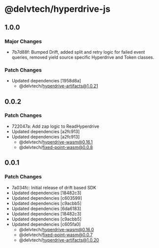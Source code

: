 # @delvtech/hyperdrive-js

## 1.0.0

### Major Changes

- 7b7d88f: Bumped Drift, added split and retry logic for failed event queries, removed yield source specific Hyperdrive and Token classes.

### Patch Changes

- Updated dependencies [1958d8a]
  - @delvtech/hyperdrive-artifacts@1.0.21

## 0.0.2

### Patch Changes

- 722047a: Add zap logic to ReadHyperdrive
- Updated dependencies [a2fc913]
- Updated dependencies [a2fc913]
  - @delvtech/hyperdrive-wasm@0.16.1
  - @delvtech/fixed-point-wasm@0.0.8

## 0.0.1

### Patch Changes

- 7a034fc: Initial release of drift based SDK
- Updated dependencies [18482c3]
- Updated dependencies [c603599]
- Updated dependencies [c9acbb5]
- Updated dependencies [6da6183]
- Updated dependencies [18482c3]
- Updated dependencies [c9acbb5]
- Updated dependencies [c605fa0]
  - @delvtech/hyperdrive-wasm@0.16.0
  - @delvtech/fixed-point-wasm@0.0.7
  - @delvtech/hyperdrive-artifacts@1.0.20
